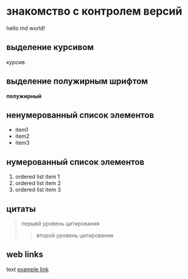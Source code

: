 # знакомство с контролем версий

hello md world!

## выделение курсивом

*курсив.*


## выделение полужирным шрифтом

**полужирный**


## ненумерованный список элементов

* item1
* item2
* item3

## нумерованный список элементов

1. ordered list item 1
2. ordered list item 2
3. ordered list item 3

## цитаты

> перывй уровень цитирования
>> второй уровень цитирования

## web links

text [example link](https://wrfix.ru "подсказка")